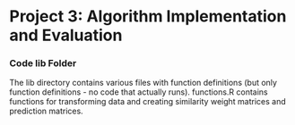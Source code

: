 # Project 3: Algorithm Implementation and Evaluation
### Code lib Folder

The lib directory contains various files with function definitions (but only function definitions - no code that actually runs). functions.R contains functions for transforming data and creating similarity weight matrices and prediction matrices.
